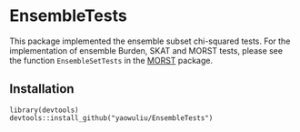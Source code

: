 # EnsembleTests
This package implemented the ensemble subset chi-squared tests. For the implementation of ensemble Burden, SKAT and MORST tests, please see the function `EnsembleSetTests` in the [MORST](https://github.com/yaowuliu/MORST/blob/master/doc/MORST_manual.pdf) package.

## Installation
```
library(devtools)
devtools::install_github("yaowuliu/EnsembleTests")
```
